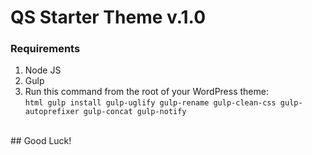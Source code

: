 # QS Starter Theme v.1.0

### Requirements
1. Node JS
2. Gulp
3. Run this command from the root of your WordPress theme: <br>
`html
gulp install gulp-uglify gulp-rename gulp-clean-css gulp-autoprefixer gulp-concat gulp-notify
`
<br>
## Good Luck!
